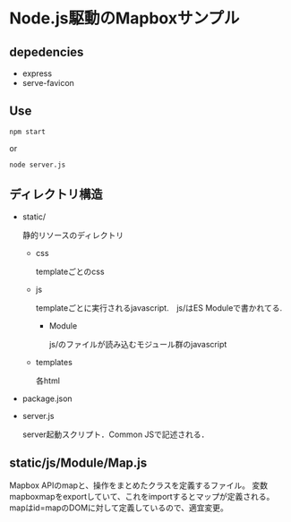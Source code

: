 # Node.js駆動のMapboxサンプル

## depedencies
- express
- serve-favicon

## Use
~~~
npm start
~~~
or
~~~
node server.js
~~~

## ディレクトリ構造
- static/

    静的リソースのディレクトリ
    - css

        templateごとのcss
    - js

        templateごとに実行されるjavascript.　js/はES Moduleで書かれてる.
        - Module

            js/のファイルが読み込むモジュール群のjavascript

    - templates

        各html
- package.json
- server.js

    server起動スクリプト．Common JSで記述される．

## static/js/Module/Map.js
Mapbox APIのmapと、操作をまとめたクラスを定義するファイル。
変数mapboxmapをexportしていて、これをimportするとマップが定義される。
mapはid=mapのDOMに対して定義しているので、適宜変更。